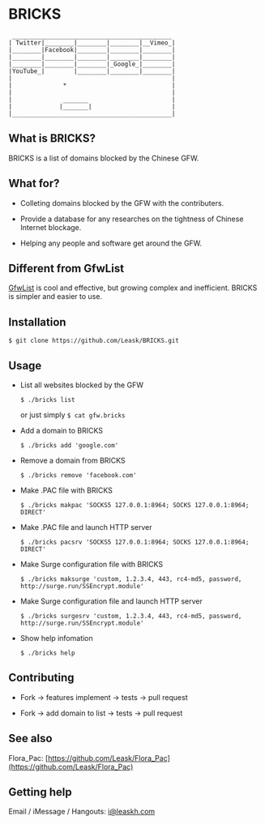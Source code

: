 BRICKS
======

	 ____________________________________________
	| Twitter|________|________|________|__Vimeo_|
	|________|Facebook|________|________|________|
	|________|________|________|________|________|
	|________|________|________|_Google_|________|
	|YouTube_|        |________|________|________|
	|                                            |
	|              *                             |
	|                                            |
	|              _______                       |
	|             |_______|                      |
	|____________________________________________|


## What is BRICKS?

BRICKS is a list of domains blocked by the Chinese GFW.


## What for?

* Colleting domains blocked by the GFW with the contributers.

* Provide a database for any researches on the tightness of Chinese Internet blockage.

* Helping any people and software get around the GFW.

## Different from GfwList
[GfwList](https://code.google.com/p/autoproxy-gfwlist/) is cool and effective, but growing complex and inefficient. BRICKS is simpler and easier to use.

## Installation

`$ git clone https://github.com/Leask/BRICKS.git`


## Usage

* List all websites blocked by the GFW

    `$ ./bricks list`

    or just simply `$ cat gfw.bricks`

* Add a domain to BRICKS

	`$ ./bricks add 'google.com'`

* Remove a domain from BRICKS

	`$ ./bricks remove 'facebook.com'`

* Make .PAC file with BRICKS

	`$ ./bricks makpac 'SOCKS5 127.0.0.1:8964; SOCKS 127.0.0.1:8964; DIRECT'`

* Make .PAC file and launch HTTP server

	`$ ./bricks pacsrv 'SOCKS5 127.0.0.1:8964; SOCKS 127.0.0.1:8964; DIRECT'`

* Make Surge configuration file with BRICKS

	`$ ./bricks maksurge 'custom, 1.2.3.4, 443, rc4-md5, password, http://surge.run/SSEncrypt.module'`

* Make Surge configuration file and launch HTTP server

	`$ ./bricks surgesrv 'custom, 1.2.3.4, 443, rc4-md5, password, http://surge.run/SSEncrypt.module'`

* Show help infomation

	`$ ./bricks help`


## Contributing

* Fork -> features implement -> tests -> pull request

* Fork -> add domain to list -> tests -> pull request


## See also

Flora_Pac: [https://github.com/Leask/Flora_Pac](https://github.com/Leask/Flora_Pac)


## Getting help

Email / iMessage / Hangouts: i@leaskh.com

